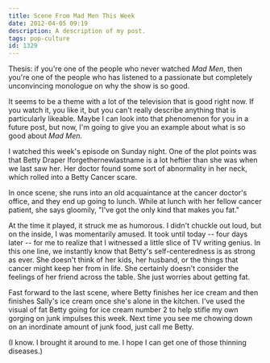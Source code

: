 ```yaml
---
title: Scene From Mad Men This Week
date: 2012-04-05 09:19
description: A description of my post.
tags: pop-culture
id: 1329
---
```

Thesis: if you're one of the people who never watched <i>Mad Men</i>, then you're one of the people who has listened to a passionate but completely unconvincing monologue on why the show is so good.

It seems to be a theme with a lot of the television that is good right now.  If you watch it, you like it, but you can't really describe anything that is particularly likeable.  Maybe I can look into that phenomenon for you in a future post, but now, I'm going to give you an example about what is so good about <i>Mad Men</i>.

I watched this week's episode on Sunday night.  One of the plot points was that Betty Draper Iforgethernewlastname is a lot heftier than she was when we last saw her.  Her doctor found some sort of abnormality in her neck, which rolled into a Betty Cancer scare.  

In once scene, she runs into an old acquaintance at the cancer doctor's office, and they end up going to lunch.  While at lunch with her fellow cancer patient, she says gloomily, "I've got the only kind that makes you fat."

At the time it played, it struck me as humorous.  I didn't chuckle out loud, but on the inside, I was momentarily amused.  It took until today -- four days later -- for me to realize that I witnessed a little slice of TV writing genius.  In this one line, we instantly know that Betty's self-centeredness is as strong as ever.  She doesn't think of her kids, her husband, or the things that cancer might keep her from in life.  She certainly doesn't consider the feelings of her friend across the table.  She just worries about getting fat.

Fast forward to the last scene, where Betty finishes her ice cream and then finishes Sally's ice cream once she's alone in the kitchen.  I've used the visual of fat Betty going for ice cream number 2 to help stifle my own gorging on junk impulses this week.  Next time you see me chowing down on an inordinate amount of junk food, just call me Betty.

(I know.  I brought it around to me.  I hope I can get one of those thinning diseases.)
